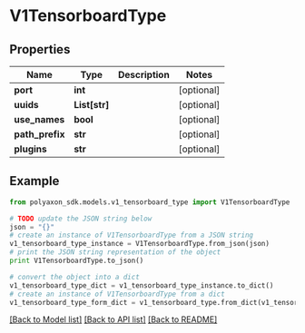 # V1TensorboardType


## Properties
Name | Type | Description | Notes
------------ | ------------- | ------------- | -------------
**port** | **int** |  | [optional] 
**uuids** | **List[str]** |  | [optional] 
**use_names** | **bool** |  | [optional] 
**path_prefix** | **str** |  | [optional] 
**plugins** | **str** |  | [optional] 

## Example

```python
from polyaxon_sdk.models.v1_tensorboard_type import V1TensorboardType

# TODO update the JSON string below
json = "{}"
# create an instance of V1TensorboardType from a JSON string
v1_tensorboard_type_instance = V1TensorboardType.from_json(json)
# print the JSON string representation of the object
print V1TensorboardType.to_json()

# convert the object into a dict
v1_tensorboard_type_dict = v1_tensorboard_type_instance.to_dict()
# create an instance of V1TensorboardType from a dict
v1_tensorboard_type_form_dict = v1_tensorboard_type.from_dict(v1_tensorboard_type_dict)
```
[[Back to Model list]](../README.md#documentation-for-models) [[Back to API list]](../README.md#documentation-for-api-endpoints) [[Back to README]](../README.md)


